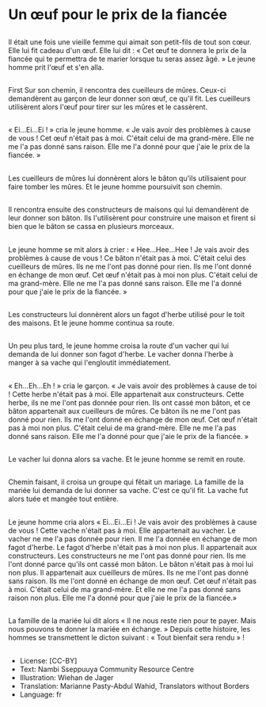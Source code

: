 # Un œuf pour le prix de la fiancée

##
Il était une fois une vieille femme
qui aimait son petit-fils de tout son
cœur.
Elle lui fit cadeau d'un œuf.
Elle lui dit : « Cet œuf te donnera le
prix de la fiancée qui te permettra
de te marier lorsque tu seras assez
âgé. »
Le jeune homme prit l'œuf et s'en
alla.

##
First Sur son chemin, il rencontra
des cueilleurs de mûres. Ceux-ci
demandèrent au garçon de leur
donner son œuf, ce qu'il fit.
Les cueilleurs utilisèrent alors l'œuf
pour tirer sur les mûres et le
cassèrent.

##
« Ei...Ei...Ei ! » cria le jeune homme.
« Je vais avoir des problèmes à
cause de vous !
Cet œuf n'était pas à moi.
C'était celui de ma grand-mère.
Elle ne me l'a pas donné sans
raison.
Elle me l'a donné pour que j'aie le
prix de la fiancée. »

##
Les cueilleurs de mûres lui
donnèrent alors le bâton qu'ils
utilisaient pour faire tomber les
mûres.
Et le jeune homme poursuivit son
chemin.

##
Il rencontra ensuite des
constructeurs de maisons qui lui
demandèrent de leur donner son
bâton.
Ils l'utilisèrent pour construire une
maison et firent si bien que le bâton
se cassa en plusieurs morceaux.

##
Le jeune homme se mit alors à crier
:
« Hee...Hee...Hee ! Je vais avoir des
problèmes à cause de vous ! Ce
bâton n'était pas à moi. C'était celui
des cueilleurs de mûres.
Ils ne me l'ont pas donné pour rien.
Ils me l'ont donné en échange de
mon œuf.
Cet œuf n'était pas à moi non plus.
C'était celui de ma grand-mère.
Elle ne me l'a pas donné sans
raison. Elle me l'a donné pour que
j'aie le prix de la fiancée. »

##
Les constructeurs lui donnèrent
alors un fagot d'herbe utilisé pour le
toit des maisons.
Et le jeune homme continua sa
route.

##
Un peu plus tard, le jeune homme
croisa la route d'un vacher qui lui
demanda de lui donner son fagot
d'herbe.
Le vacher donna l'herbe à manger à
sa vache qui l'engloutit
immédiatement.

##
« Eh...Eh...Eh ! » cria le garçon. « Je vais avoir des
problèmes à cause de toi ! Cette herbe n'était pas à
moi. Elle appartenait aux constructeurs.
Cette herbe, ils ne me l'ont pas donnée pour rien.
Ils ont cassé mon bâton, et ce bâton appartenait aux
cueilleurs de mûres.
Ce bâton ils ne me l'ont pas donné pour rien.
Ils me l'ont donné en échange de mon œuf.
Cet œuf n'était pas à moi non plus. C'était celui de
ma grand-mère.
Elle ne me l'a pas donné sans raison. Elle me l'a
donné pour que j'aie le prix de la fiancée. »

##
Le vacher lui donna alors sa vache.
Et le jeune homme se remit en
route.

##
Chemin faisant, il croisa un groupe
qui fêtait un mariage.
La famille de la mariée lui demanda
de lui donner sa vache.
C'est ce qu'il fit.
La vache fut alors tuée et mangée
tout entière.

##
Le jeune homme cria alors «
Ei...Ei...Ei ! Je vais avoir des
problèmes à cause de vous ! Cette
vache n'était pas à moi. Elle
appartenait au vacher.
Le vacher ne me l'a pas donnée
pour rien.
Il me l'a donnée en échange de
mon fagot d'herbe.
Le fagot d'herbe n'était pas à moi
non plus. Il appartenait aux
constructeurs.
Les constructeurs ne me l'ont pas
donné pour rien. Ils me l'ont donné
parce qu'ils ont cassé mon bâton.
Le bâton n'était pas à moi lui non plus. Il appartenait aux
cueilleurs de mûres.
Ils ne me l'ont pas donné sans raison. Ils me l'ont donné en
échange de mon œuf.
Cet œuf n'était pas à moi. C'était celui de ma grand-mère.
Et elle ne me l'a pas donné sans raison non plus. Elle me l'a donné
pour que j'aie le prix de la fiancée.»

##
La famille de la mariée lui dit alors
« Il ne nous reste rien pour te payer.
Mais nous pouvons te donner la
mariée en échange. »
Depuis cette histoire, les hommes
se transmettent le dicton suivant :
« Tout bienfait sera rendu » !

##
* License: [CC-BY]
* Text: Nambi Sseppuuya Community Resource Centre
* Illustration: Wiehan de Jager
* Translation: Marianne Pasty-Abdul Wahid, Translators without Borders
* Language: fr
